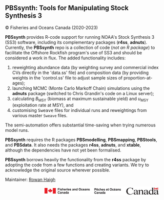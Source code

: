 ## PBSsynth: Tools for Manipulating Stock Synthesis 3 ##
&copy; Fisheries and Oceans Canada (2020-2023)

<b>PBSsynth</b> provides R-code support for running NOAA's Stock Synthesis 3 (SS3) software, including its complementary packages (<b>r4ss</b>, <b>adnuts</b>). Currently, the <b>PBSsynth</b> repo is a collection of code (*not an R package*) to facilitate the Offshore Rockfish program's use of SS3 and should be considered a work in flux. The added functionality includes:

1. reweighting abundance data (by weighting survey and commercial index CVs directly in the 'data.ss' file) and composition data (by providing weights in the 'control.ss' file to adjust sample sizes of proportion-at-ages);
2. launching MCMC (Monte Carlo Markoff Chain) simulations using the <b>adnuts</b> package (switched to Chris Grandin's  code on a Linux server);
3. calculating <i>B</i><sub>MSY</sub> (biomass at maximum sustainable yield) and <i>u</i><sub>MSY</sub> (exploitation rate at MSY), and
4. customising <tt>Sweave</tt> files for individual runs and reweightings from various master `Sweave` files.

The semi-automation offers substantial time-saving when trying numerous model runs.

<b>PBSsynth</b> requires the R packages <b>PBSmodelling</b>, <b>PBSmapping</b>, <b>PBStools</b>, and <b>PBSdata</b>. 
It also needs the packages <b>r4ss</b>, <b>adnuts</b>, and <b>xtable</b>, although the dependencies have not yet been formalised.

<b>PBSsynth</b> borrows heavily the functionality from the <b>r4ss</b> package by adopting the code from a few functions and creating variants. We try to acknowledge the original source wherever possible.


Maintainer: <a href="mailto:rowan.haigh@dfo-mpo.gc.ca">Rowan Haigh</a>

<p align="right"><img src="DFOlogo_small.jpg" alt="DFO logo" style="height:30px;"></p> 

